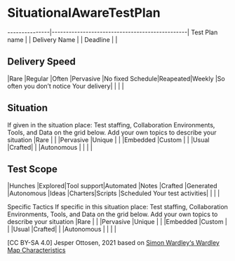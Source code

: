 # SituationalAwareTestPlan
---------------|------------------------------------------------|
Test Plan name |                                                |
Delivery Name  |                                                |
Deadline       |                                                |

## Delivery Speed
 |Rare             |Regular  |Often  |Pervasive
 |No fixed Schedule|Reapeated|Weekly |So often you don’t notice
Your delivery|     |         |       |

## Situation
If given in the situation place: Test staffing, Collaboration Environments, Tools, and Data on the grid below. Add your own topics to describe your situation
 |Rare   | | |Pervasive
 |Unique | | |Embedded
 |Custom | | |Usual
 |Crafted| | |Autonomous
 |       | | |

## Test Scope
 |Hunches             |Explored|Tool support|Automated
 |Notes               |Crafted |Generated   |Autonomous
 |Ideas               |Charters|Scripts     |Scheduled
Your test activities| |        |            |

Specific Tactics
If specific in this situation place: Test staffing, Collaboration Environments, Tools, and Data on the grid below. Add your own topics to describe your situation
|Rare   | | |Pervasive
 |Unique | | |Embedded
 |Custom | | |Usual
 |Crafted| | |Autonomous
 |       | | |
 
 [CC BY-SA 4.0] Jesper Ottosen, 2021 based on [Simon Wardley‘s Wardley Map Characteristics](https://blog.gardeviance.org/2016/04/whats-in-wardley-map-and-need-for-cheat.html)
